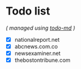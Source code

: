 # Todo list

_\( managed using [todo-md](https://github.com/Hypercubed/todo-md) \)_

- [x] nationalreport.net
- [x] abcnews.com.co
- [x] newsexaminer.net
- [x] thebostontribune.com
